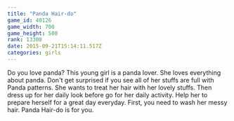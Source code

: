 ```yaml
---
title: "Panda Hair-do"
game_id: 40126
game_width: 700
game_height: 500
rank: 13300
date: 2015-09-21T15:14:11.517Z
categories: girls
---
```

Do you love panda? This young girl is a panda lover. She loves everything about panda. Don't get surprised if you see all of her stuffs are full with Panda patterns. She wants to treat her hair with her lovely stuffs. Then dress up for her daily look before go for her daily activity. Help her to prepare herself for a great day everyday. First, you need to wash her messy hair. Panda Hair-do is for you.